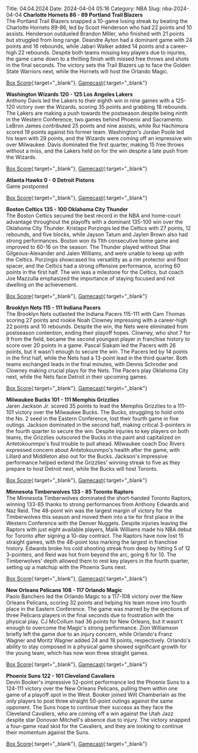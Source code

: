 Title: 04.04.2024
Date: 2024-04-04 05:16
Category: NBA 
Slug: nba-2024-04-04 
**Charlotte Hornets 86 - 89 Portland Trail Blazers**  
The Portland Trail Blazers snapped a 10-game losing streak by beating the Charlotte Hornets 89-86, led by Scoot Henderson who had 22 points and 10 assists. Henderson outdueled Brandon Miller, who finished with 21 points but struggled from long range. Deandre Ayton had a dominant game with 24 points and 16 rebounds, while Jabari Walker added 14 points and a career-high 22 rebounds. Despite both teams missing key players due to injuries, the game came down to a thrilling finish with missed free throws and shots in the final seconds. The victory sets the Trail Blazers up to face the Golden State Warriors next, while the Hornets will host the Orlando Magic. 

[Box Score](https://www.nba.com/game/por-vs-cha-0022301102/box-score){:target="_blank"}, [Gamecast](https://www.nba.com/game/por-vs-cha-0022301102){:target="_blank"}<br>

**Washington Wizards 120 - 125 Los Angeles Lakers**  
Anthony Davis led the Lakers to their eighth win in nine games with a 125-120 victory over the Wizards, scoring 35 points and grabbing 18 rebounds. The Lakers are making a push towards the postseason despite being ninth in the Western Conference, two games behind Phoenix and Sacramento. LeBron James contributed 25 points and nine assists, while Rui Hachimura scored 19 points against his former team. Washington's Jordan Poole led his team with 29 points, and the Wizards were coming off an impressive win over Milwaukee. Davis dominated the first quarter, making 15 free throws without a miss, and the Lakers held on for the win despite a late push from the Wizards. 

[Box Score](https://www.nba.com/game/lal-vs-was-0022301103/box-score){:target="_blank"}, [Gamecast](https://www.nba.com/game/lal-vs-was-0022301103){:target="_blank"}<br>

**Atlanta Hawks 0 - 0 Detroit Pistons**  
Game postponed 

[Box Score](https://www.nba.com/game/det-vs-atl-0022301104/box-score){:target="_blank"}, [Gamecast](https://www.nba.com/game/det-vs-atl-0022301104){:target="_blank"}<br>

**Boston Celtics 135 - 100 Oklahoma City Thunder**  
The Boston Celtics secured the best record in the NBA and home-court advantage throughout the playoffs with a dominant 135-100 win over the Oklahoma City Thunder. Kristaps Porzingis led the Celtics with 27 points, 12 rebounds, and five blocks, while Jayson Tatum and Jaylen Brown also had strong performances. Boston won its 11th consecutive home game and improved to 60-16 on the season. The Thunder played without Shai Gilgeous-Alexander and Jalen Williams, and were unable to keep up with the Celtics. Porzingis showcased his versatility as a rim protector and floor spacer, and the Celtics had a strong offensive performance, scoring 60 points in the first half. The win was a milestone for the Celtics, but coach Joe Mazzulla emphasized the importance of staying focused and not dwelling on the achievement. 

[Box Score](https://www.nba.com/game/okc-vs-bos-0022301105/box-score){:target="_blank"}, [Gamecast](https://www.nba.com/game/okc-vs-bos-0022301105){:target="_blank"}<br>

**Brooklyn Nets 115 - 111 Indiana Pacers**  
The Brooklyn Nets outlasted the Indiana Pacers 115-111 with Cam Thomas scoring 27 points and rookie Noah Clowney impressing with a career-high 22 points and 10 rebounds. Despite the win, the Nets were eliminated from postseason contention, ending their playoff hopes. Clowney, who shot 7 for 9 from the field, became the second youngest player in franchise history to score over 20 points in a game. Pascal Siakam led the Pacers with 26 points, but it wasn't enough to secure the win. The Pacers led by 14 points in the first half, while the Nets had a 13-point lead in the third quarter. Both teams exchanged leads in the final minutes, with Dennis Schroder and Clowney making crucial plays for the Nets. The Pacers play Oklahoma City next, while the Nets face Detroit in their upcoming games. 

[Box Score](https://www.nba.com/game/ind-vs-bkn-0022301106/box-score){:target="_blank"}, [Gamecast](https://www.nba.com/game/ind-vs-bkn-0022301106){:target="_blank"}<br>

**Milwaukee Bucks 101 - 111 Memphis Grizzlies**  
Jaren Jackson Jr. scored 35 points to lead the Memphis Grizzlies to a 111-101 victory over the Milwaukee Bucks. The Bucks, struggling to hold onto the No. 2 seed in the Eastern Conference, lost their fourth game in five outings. Jackson dominated in the second half, making critical 3-pointers in the fourth quarter to secure the win. Despite injuries to key players on both teams, the Grizzlies outscored the Bucks in the paint and capitalized on Antetokounmpo's foul trouble to pull ahead. Milwaukee coach Doc Rivers expressed concern about Antetokounmpo's health after the game, with Lillard and Middleton also out for the Bucks. Jackson's impressive performance helped extend the Grizzlies' winning streak to five as they prepare to host Detroit next, while the Bucks will host Toronto. 

[Box Score](https://www.nba.com/game/mem-vs-mil-0022301107/box-score){:target="_blank"}, [Gamecast](https://www.nba.com/game/mem-vs-mil-0022301107){:target="_blank"}<br>

**Minnesota Timberwolves 133 - 85 Toronto Raptors**  
The Minnesota Timberwolves dominated the short-handed Toronto Raptors, winning 133-85 thanks to strong performances from Anthony Edwards and Naz Reid. The 48-point win was the largest margin of victory for the Timberwolves this season and moved them into a tie for first place in the Western Conference with the Denver Nuggets. Despite injuries leaving the Raptors with just eight available players, Malik Williams made his NBA debut for Toronto after signing a 10-day contract. The Raptors have now lost 15 straight games, with the 48-point loss marking the largest in franchise history. Edwards broke his cold shooting streak from deep by hitting 5 of 12 3-pointers, and Reid was hot from beyond the arc, going 6 for 10. The Timberwolves' depth allowed them to rest key players in the fourth quarter, setting up a matchup with the Phoenix Suns next. 

[Box Score](https://www.nba.com/game/tor-vs-min-0022301108/box-score){:target="_blank"}, [Gamecast](https://www.nba.com/game/tor-vs-min-0022301108){:target="_blank"}<br>

**New Orleans Pelicans 108 - 117 Orlando Magic**  
Paolo Banchero led the Orlando Magic to a 117-108 victory over the New Orleans Pelicans, scoring 32 points and helping his team move into fourth place in the Eastern Conference. The game was marred by the ejections of three Pelicans players in the final seconds due to frustration with the physical play. CJ McCollum had 36 points for New Orleans, but it wasn't enough to overcome the Magic's strong performance. Zion Williamson briefly left the game due to an injury concern, while Orlando's Franz Wagner and Moritz Wagner added 24 and 18 points, respectively. Orlando's ability to stay composed in a physical game showed significant growth for the young team, which has now won three straight games. 

[Box Score](https://www.nba.com/game/orl-vs-nop-0022301109/box-score){:target="_blank"}, [Gamecast](https://www.nba.com/game/orl-vs-nop-0022301109){:target="_blank"}<br>

**Phoenix Suns 122 - 101 Cleveland Cavaliers**  
Devin Booker's impressive 52-point performance led the Phoenix Suns to a 124-111 victory over the New Orleans Pelicans, pulling them within one game of a playoff spot in the West. Booker joined Wilt Chamberlain as the only players to post three straight 50-point outings against the same opponent. The Suns hope to continue their success as they face the Cleveland Cavaliers, who are coming off a win against the Utah Jazz despite star Donovan Mitchell's absence due to injury. The victory snapped a four-game road skid for the Cavaliers, and they are looking to continue their momentum against the Suns. 

[Box Score](https://www.nba.com/game/cle-vs-phx-0022301110/box-score){:target="_blank"}, [Gamecast](https://www.nba.com/game/cle-vs-phx-0022301110){:target="_blank"}<br>

